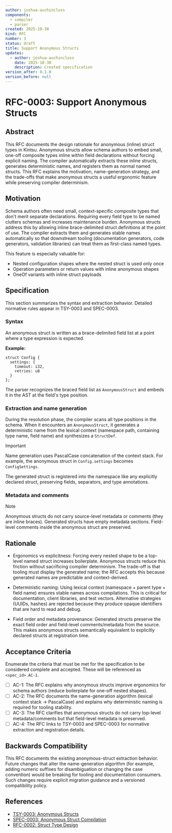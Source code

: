 ```yaml
---
author: joshua-auchincloss
components:
  - compiler
  - parser
created: 2025-10-30
kind: RFC
number: 3
status: draft
title: Support Anonymous Structs
updates:
  - author: joshua-auchincloss
    date: 2025-10-30
    description: Created specification
version_after: 0.1.0
version_before: null
---
```


# RFC-0003: Support Anonymous Structs

## Abstract

This RFC documents the design rationale for anonymous (inline) struct types in Kintsu. Anonymous structs allow schema authors to embed small, one-off composite types inline within field declarations without forcing explicit naming. The compiler automatically extracts these inline structs, generates deterministic names, and registers them as normal named structs. This RFC explains the motivation, name-generation strategy, and the trade-offs that make anonymous structs a useful ergonomic feature while preserving compiler determinism.

## Motivation

Schema authors often need small, context-specific composite types that don't merit separate declarations. Requiring every field type to be named clutters schemas and increases maintenance burden. Anonymous structs address this by allowing inline brace-delimited struct definitions at the point of use. The compiler extracts them and generates stable names automatically so that downstream tooling (documentation generators, code generators, validation libraries) can treat them as first-class named types.

This feature is especially valuable for:

- Nested configuration shapes where the nested struct is used only once
- Operation parameters or return values with inline anonymous shapes
- OneOf variants with inline struct payloads

## Specification

This section summarizes the syntax and extraction behavior. Detailed normative rules appear in TSY-0003 and SPEC-0003.

### Syntax

An anonymous struct is written as a brace-delimited field list at a point where a type expression is expected.

**Example:**

```kintsu
struct Config {
  settings: {
    timeout: i32,
    retries: u8
  }
};
```

The parser recognizes the braced field list as `AnonymousStruct` and embeds it in the AST at the field's type position.

### Extraction and name generation

During the resolution phase, the compiler scans all type positions in the schema. When it encounters an `AnonymousStruct`, it generates a deterministic name from the lexical context (namespace path, containing type name, field name) and synthesizes a `StructDef`.

> [!IMPORTANT]
> Name generation uses PascalCase concatenation of the context stack. For example, the anonymous struct in `Config.settings` becomes `ConfigSettings`.

The generated struct is registered into the namespace like any explicitly declared struct, preserving fields, separators, and type annotations.

### Metadata and comments

> [!NOTE]
> Anonymous structs do not carry source-level metadata or comments (they are inline braces). Generated structs have empty metadata sections. Field-level comments inside the anonymous struct are preserved.

## Rationale

- Ergonomics vs explicitness: Forcing every nested shape to be a top-level named struct increases boilerplate. Anonymous structs reduce this friction without sacrificing compiler determinism. The trade-off is that tooling must display the generated name; the RFC accepts this because generated names are predictable and context-derived.

- Deterministic naming: Using lexical context (namespace + parent type + field name) ensures stable names across compilations. This is critical for documentation, client libraries, and test vectors. Alternative strategies (UUIDs, hashes) are rejected because they produce opaque identifiers that are hard to read and debug.

- Field order and metadata provenance: Generated structs preserve the exact field order and field-level comments/metadata from the source. This makes anonymous structs semantically equivalent to explicitly declared structs at registration time.

## Acceptance Criteria

Enumerate the criteria that must be met for the specification to be considered complete and accepted. These will be referenced as `<spec_id>.AC-1`.

- [ ] AC-1: The RFC explains why anonymous structs improve ergonomics for schema authors (reduce boilerplate for one-off nested shapes).
- [ ] AC-2: The RFC documents the name-generation algorithm (lexical context stack → PascalCase) and explains why deterministic naming is required for tooling stability.
- [ ] AC-3: The RFC clarifies that anonymous structs do not carry top-level metadata/comments but that field-level metadata is preserved.
- [ ] AC-4: The RFC links to TSY-0003 and SPEC-0003 for normative extraction and registration details.

## Backwards Compatibility

This RFC documents the existing anonymous-struct extraction behavior. Future changes that alter the name-generation algorithm (for example, adding numeric suffixes for disambiguation or changing the case convention) would be breaking for tooling and documentation consumers. Such changes require explicit migration guidance and a versioned compatibility policy.

## References

- [TSY-0003: Anonymous Structs](/tsy/tsy-0003)
- [SPEC-0003: Anonymous Struct Compilation](/spec/spec-0003)
- [RFC-0002: Struct Type Design](./RFC-0002)
